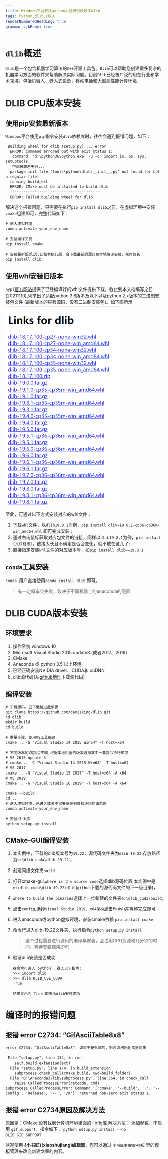 ```yaml
---
title: Windows平台安装python人脸识别依赖库dlib
tags: Python,dlib,CUDA
renderNumberedHeading: true
grammar_cjkRuby: true
---
```


# `dlib`概述
`Dlib`是一个包含机器学习算法的`C++`开源工具包。`Dlib`可以帮助您创建很多复杂的机器学习方面的软件来帮助解决实际问题。目前`Dlib`已经被广泛的用在行业和学术领域，包括机器人，嵌入式设备，移动电话和大型高性能计算环境.

# DLIB CPU版本安装

## 使用pip安装最新版本
`Windows`平台使用`pip`指令安装`dlib`依赖库时，往往会遇到报错问题，如下：
```
 Building wheel for dlib (setup.py) ... error 
  ERROR: Command errored out with exit status 1:
   command: 'd:\python36\python.exe' -u -c 'import io, os, sys, setuptools, 
   中间省略若干行...
  package init file 'tools\python\dlib\__init__.py' not found (or not a regular file)
  running build_ext
  ERROR: CMake must be installed to build dlib
  ----------------------------------------
  ERROR: Failed building wheel for dlib
```
解决这个报错问题，只需要在执行`pip install dlib`之前，在虚拟环境中安装`cmake`组建即可，完整代码如下：
```
# 进入虚拟环境
conda activate your_env_name

# 安装编译工具
pip install cmake

# 安装最新版dlib,此指令执行后，会下载最新的源码在本地编译安装，耗时较长
pip install dlib
```
## 使用whl安装旧版本
`pypi`[官方网站](`https://pypi.org/simple/dlib/`)提供了已经编译好的whl文件提供下载，截止到本文档编写之日(20211110),列举出了适配python 3.6版本及以下以及python 2.x版本的二进制安装包文件 (最新版本的只有源码，没有二进制安装包)。如下图所示
![dlib的pypi官方库](./images/1659064388408.png)

至此，可通过以下方式安装对应的whl文件：

1. 下载`whl`文件，以`dlib19.8.1`为例，`pip install dliv-19.8.1-cp36-cp36m-win_amd64.whl` 即可完成安装 ;
2. 通过右击鼠标获取对应包文件的链接，同样以`dlib19.8.1`为例，`pip install [文件链接]`，链接太长且不确定是否会变化，就不放在这儿了;
3. 直接指定安装`whl`文件的对应版本号，如`pip install dlib==19.8.1`

## `conda`工具安装

`conda `用户直接使用`conda install dlib` 即可。
>  有一定概率会失败，取决于不同机器上的anaconda的配置


# DLIB CUDA版本安装
## 环境要求

1. 操作系统:windows 10 
2. Microsoft Visual Studio 2015 update3 (或者2017、2019)
3. CMake
4. Anaconda 或 python 3.5 以上环境
5. 已经正确安装NVIDIA driver、CUDA和 cuDNN
6. dlib源代码(从[github地址](https://github.com/davisking/dlib)下载源代码)

## 编译安装


```
# 下载源码，已下载跳过此步骤
git clone https://github.com/davisking/dlib.git
cd dlib
mkdir build
cd build

# 重要步骤，使用VS工具编译
cmake .. -G "Visual Studio 14 2015 Win64" -T host=x64

# 不同版本的VS指令不同,根据本地机器的版本选择其中一条指令执行即可
# VS 2015 update 3
# cmake .. -G "Visual Studio 14 2015 Win64" -T host=x64
# VS 2017
cmake .. -G "Visual Studio 15 2017" -T host=x64 -A x64
# VS 2019 
cmake .. -G "Visual Studio 16 2019" -T host=x64 -A x64

cmake --build .
cd ..
# 进入虚拟环境，已进入或者不需要安装到虚拟环境的请忽略
conda activate your_env_name

# 安装dlib库
python setup.py install
```

## CMake-GUI编译安装
1. 本实例中，下载的dlib版本号为`19.22`，源代码文件夹为`dlib-19.22`,存放路径为`e:\dlib_cuda\dlib-19.22`；
2. 创建同级文件夹`build`
3. 打开cmake-gui,`where is the source code`选择dlib源码位置,本实例中是`e:\dlib_cuda\dlib-19.22\dlib`(`github`下载的源代码文件的下一级目录)，
4.  `where to build the binaries`选择上一步新建的文件夹`e:\dlib_cuda\build`,
5.  点击`config`,选择`Visual Studio 2019`、`x64架构`点击Finish并等待完成即可
6. 进入anaconda或python虚拟环境，安装cmake依赖
 	`pip install cmake` 
7. 命令行进入dlib-19.22文件夹，执行指令`python setup.py install`
	> 这个过程需要进行源码的编译与安装，会占用CPU资源和几分钟的时间，等待安装结束即可

8. 验证dlib安装是否成功	
    ```
	在命令行进入`python`，键入以下指令:
	>>> import dlib
	>>> dlib.DLIB_USE_CUDA
	True

	结果显示为 True 即表示dlib安装成功
    ```
	
# 编译时的报错问题

## 报错 error C2734: “GifAsciiTable8x8”
```
error C2734: “GifAsciiTable8x8”: 如果不是外部的，则必须初始化常量对象

 File "setup.py", line 134, in run
    self.build_extension(ext)
  File "setup.py", line 174, in build_extension
    subprocess.check_call(cmake_build, cwd=build_folder)
  File "D:\Anaconda3\lib\subprocess.py", line 364, in check_call
    raise CalledProcessError(retcode, cmd)
subprocess.CalledProcessError: Command '['cmake', '--build', '.', '--config', 'Release', '--', '/m']' returned non-zero exit status 1.

```
## 报错 error C2734原因及解决方法
原因是：CMake 没有找到计算机环境里面的 libfig库
解决方法：
添加参数，不启用 `gif support`，指令如下：
`python setup.py install --no DLIB_GIF_SUPPORT`

欢迎使用 **{小书匠}(xiaoshujiang)编辑器**，您可以通过 `小书匠主按钮>模板` 里的模板管理来改变新建文章的内容。